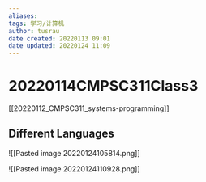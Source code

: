 ```yaml
---
aliases: 
tags: 学习/计算机
author: tusrau
date created: 20220113 09:01
date updated: 20220124 11:09
---
```


# 20220114CMPSC311Class3
[[20220112_CMPSC311_systems-programming]]
## Different Languages

![[Pasted image 20220124105814.png]]

![[Pasted image 20220124110928.png]]
